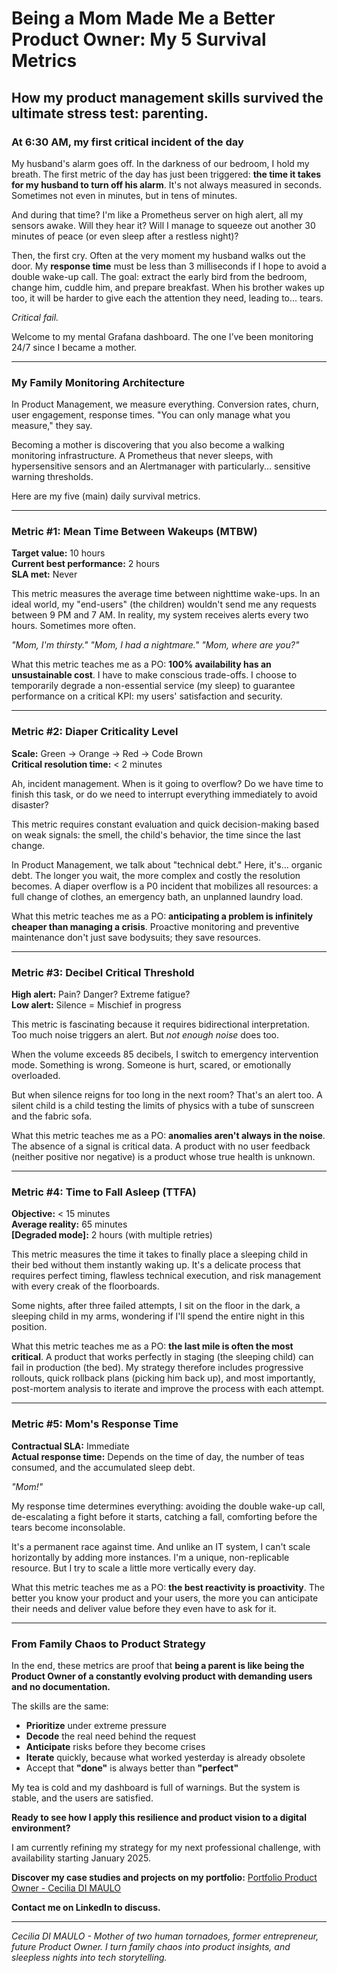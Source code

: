# Being a Mom Made Me a Better Product Owner: My 5 Survival Metrics

## How my product management skills survived the ultimate stress test: parenting.

### At 6:30 AM, my first critical incident of the day

My husband's alarm goes off. In the darkness of our bedroom, I hold my breath. The first metric of the day has just been triggered: **the time it takes for my husband to turn off his alarm**. It's not always measured in seconds. Sometimes not even in minutes, but in tens of minutes.

And during that time? I'm like a Prometheus server on high alert, all my sensors awake. Will they hear it? Will I manage to squeeze out another 30 minutes of peace (or even sleep after a restless night)?

Then, the first cry. Often at the very moment my husband walks out the door. My **response time** must be less than 3 milliseconds if I hope to avoid a double wake-up call. The goal: extract the early bird from the bedroom, change him, cuddle him, and prepare breakfast. When his brother wakes up too, it will be harder to give each the attention they need, leading to... tears.

*Critical fail.*

Welcome to my mental Grafana dashboard. The one I’ve been monitoring 24/7 since I became a mother.

---

### My Family Monitoring Architecture

In Product Management, we measure everything. Conversion rates, churn, user engagement, response times. "You can only manage what you measure," they say.

Becoming a mother is discovering that you also become a walking monitoring infrastructure. A Prometheus that never sleeps, with hypersensitive sensors and an Alertmanager with particularly... sensitive warning thresholds.

Here are my five (main) daily survival metrics.

---

### Metric #1: Mean Time Between Wakeups (MTBW)

**Target value:** 10 hours  
**Current best performance:** 2 hours  
**SLA met:** Never

This metric measures the average time between nighttime wake-ups. In an ideal world, my "end-users" (the children) wouldn't send me any requests between 9 PM and 7 AM. In reality, my system receives alerts every two hours. Sometimes more often.

*"Mom, I'm thirsty."* *"Mom, I had a nightmare."* *"Mom, where are you?"*

What this metric teaches me as a PO: **100% availability has an unsustainable cost**. I have to make conscious trade-offs. I choose to temporarily degrade a non-essential service (my sleep) to guarantee performance on a critical KPI: my users' satisfaction and security.

---

### Metric #2: Diaper Criticality Level

**Scale:** Green → Orange → Red → Code Brown  
**Critical resolution time:** < 2 minutes

Ah, incident management. When is it going to overflow? Do we have time to finish this task, or do we need to interrupt everything immediately to avoid disaster?

This metric requires constant evaluation and quick decision-making based on weak signals: the smell, the child's behavior, the time since the last change.

In Product Management, we talk about "technical debt." Here, it's... organic debt. The longer you wait, the more complex and costly the resolution becomes. A diaper overflow is a P0 incident that mobilizes all resources: a full change of clothes, an emergency bath, an unplanned laundry load.

What this metric teaches me as a PO: **anticipating a problem is infinitely cheaper than managing a crisis**. Proactive monitoring and preventive maintenance don't just save bodysuits; they save resources.

---

### Metric #3: Decibel Critical Threshold

**High alert:** Pain? Danger? Extreme fatigue?  
**Low alert:** Silence = Mischief in progress

This metric is fascinating because it requires bidirectional interpretation. Too much noise triggers an alert. But *not enough noise* does too.

When the volume exceeds 85 decibels, I switch to emergency intervention mode. Something is wrong. Someone is hurt, scared, or emotionally overloaded.

But when silence reigns for too long in the next room? That's an alert too. A silent child is a child testing the limits of physics with a tube of sunscreen and the fabric sofa.

What this metric teaches me as a PO: **anomalies aren't always in the noise**. The absence of a signal is critical data. A product with no user feedback (neither positive nor negative) is a product whose true health is unknown.

---

### Metric #4: Time to Fall Asleep (TTFA)

**Objective:** < 15 minutes  
**Average reality:** 65 minutes  
**[Degraded mode]:** 2 hours (with multiple retries)

This metric measures the time it takes to finally place a sleeping child in their bed without them instantly waking up. It's a delicate process that requires perfect timing, flawless technical execution, and risk management with every creak of the floorboards.

Some nights, after three failed attempts, I sit on the floor in the dark, a sleeping child in my arms, wondering if I'll spend the entire night in this position.

What this metric teaches me as a PO: **the last mile is often the most critical**. A product that works perfectly in staging (the sleeping child) can fail in production (the bed). My strategy therefore includes progressive rollouts, quick rollback plans (picking him back up), and most importantly, post-mortem analysis to iterate and improve the process with each attempt.

---

### Metric #5: Mom's Response Time

**Contractual SLA:** Immediate  
**Actual response time:** Depends on the time of day, the number of teas consumed, and the accumulated sleep debt.

*"Mom!"*

My response time determines everything: avoiding the double wake-up call, de-escalating a fight before it starts, catching a fall, comforting before the tears become inconsolable.

It's a permanent race against time. And unlike an IT system, I can't scale horizontally by adding more instances. I'm a unique, non-replicable resource. But I try to scale a little more vertically every day.

What this metric teaches me as a PO: **the best reactivity is proactivity**. The better you know your product and your users, the more you can anticipate their needs and deliver value before they even have to ask for it.

---

### From Family Chaos to Product Strategy

In the end, these metrics are proof that **being a parent is like being the Product Owner of a constantly evolving product with demanding users and no documentation.**

The skills are the same:
- **Prioritize** under extreme pressure
- **Decode** the real need behind the request
- **Anticipate** risks before they become crises
- **Iterate** quickly, because what worked yesterday is already obsolete
- Accept that **"done"** is always better than **"perfect"**

My tea is cold and my dashboard is full of warnings. But the system is stable, and the users are satisfied.

**Ready to see how I apply this resilience and product vision to a digital environment?**

I am currently refining my strategy for my next professional challenge, with availability starting January 2025.

**Discover my case studies and projects on my portfolio:** [Portfolio Product Owner - Cecilia DI MAULO](https://tar-hawk-fa8.notion.site/Portfolio-Product-Owner-Cecilia-DI-MAULO-27bd1b694d528029a1e9c2258667a3bf)

**Contact me on LinkedIn to discuss.**

---
*Cecilia DI MAULO - Mother of two human tornadoes, former entrepreneur, future Product Owner. I turn family chaos into product insights, and sleepless nights into tech storytelling.*